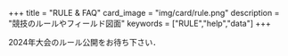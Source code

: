 +++
title = "RULE & FAQ"
card_image =  "img/card/rule.png"
description = "競技のルールやフィールド図面"
keywords = ["RULE","help","data"]
+++
<!-- 
2023年大会は終了しました.   -->
2024年大会のルール公開をお待ち下さい．

<!-- ### 2023年度　ルール

関東春ロボコンのHPにて春ロボコン2023のルールが発表されていますので,  
そちらを参照して下さい．  
[春ロボコン2023ルール](https://kantouharurobo.com/haru/rulebook) -->

<br>
